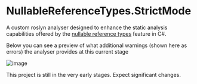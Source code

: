 # NullableReferenceTypes.StrictMode

A custom roslyn analyser designed to enhance the static analysis capabilities offered by the [nullable reference types](https://learn.microsoft.com/en-us/dotnet/csharp/nullable-references) feature in C#.

Below you can see a preview of what additional warnings (shown here as errors) the analyser provides at this current stage

![image](https://github.com/nathanpovo/NullableReferenceTypes.StrictMode/assets/17831160/b64d8f57-b700-4c80-a0cd-e60ce7b20fa1)

This project is still in the very early stages. Expect significant changes.
